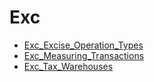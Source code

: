 ﻿# Exc

* [Exc_Excise_Operation_Types](Exc_Excise_Operation_Types.md)
* [Exc_Measuring_Transactions](Exc_Measuring_Transactions.md)
* [Exc_Tax_Warehouses](Exc_Tax_Warehouses.md)

